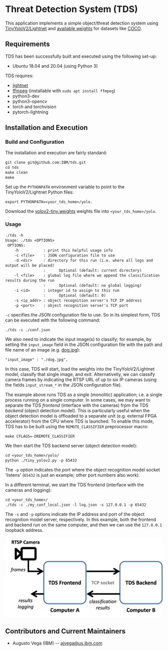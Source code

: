 # Threat Detection System (TDS)

This application implements a simple object/threat detection system using [TinyYoloV2/Lightnet](https://eavise.gitlab.io/lightnet/) and [available weights](https://pjreddie.com/media/files/yolov2-tiny.weights) for datasets like [COCO](https://cocodataset.org/#home).

## Requirements

TDS has been successfully built and executed using the following set-up:
 - Ubuntu 18.04 and 20.04 (using Python 3)

TDS requires:
 - [lightnet](https://eavise.gitlab.io/lightnet/notes/01-installation.html)
 - [ffmpeg](https://www.ffmpeg.org) (installable with `sudo apt install ffmpeg`)
 - python3-dev
 - python3-opencv
 - torch and torchvision
 - pytorch-lightning

## Installation and Execution

### Build and Configuration

The installation and execution are fairly standard:

```
git clone git@github.com:IBM/tds.git
cd tds
make clean
make
```

Set up the `PYTHONPATH` environment variable to point to the TinyYoloV2/Lightnet Python files:

```
export PYTHONPATH=<your_tds_home>/yolo. 
```

Download the [yolov2-tiny.weights](https://pjreddie.com/media/files/yolov2-tiny.weights) weights file into `<your_tds_home>/yolo`.

### Usage

```
./tds -h
Usage: ./tds <OPTIONS>
 OPTIONS:
    -h           : print this helpful usage info
    -c <file>    : JSON configuration file to use
    -d <dir>     : directory for this run (i.e. where all logs and output will be placed)
                 :      Optional (default: current directory)
    -l <file>    : global log file where we append the classification results during the run
                 :      Optional (default: no global logging)
    -i <id>      : integer id to assign to this run
                 :      Optional (default: 0)
    -s <ip_addr> : object recognition server's TCP IP address
    -p <port>    : object recognition server's TCP port
```

`-c` specifies the JSON configuration file to use. So in its simplest form, TDS can be executed with the following command:

```
./tds -c ./conf.json
```

We also need to indicate the input image(s) to classify; for example, by setting the `input_image` field in the JSON configuration file with the path and file name of an image (e.g. [dog.jpg](https://github.com/pjreddie/darknet/blob/master/data/dog.jpg)):

```
"input_image" : "./dog.jpg",
```

In this case, TDS will start, load the weights into the TinyYoloV2/Lightnet model, classify that single image, and exit. Alternativelly, we can classify camera frames by indicating the RTSP URL of up to six IP cameras (using the fields `input_stream_*` in the JSON configuration file).

The example above runs TDS as a single (monolitic) application; i.e. a single process running on a single computer. In some cases, we may want to separate the TDS _frontend_ (interface with the cameras) frpm the TDS _backend_ (object detection model). This is particularly useful when the object detection model is offloaded to a separate unit (e.g. external FPGA accelerator) from the CPU where TDS is launched. To enable this mode, TDS has to be built using the `REMOTE_CLASSIFIER` preprocessor macro:

```
make CFLAGS=-DREMOTE_CLASSIFIER
```

We then start the TDS backend server (object detection model):

```
cd <your_tds_home>/yolo/
python ./tiny_yolov2.py -p 65432
```

The `-p` option indicates the port where the object recognition model socket 'listens' (`65432` is just an example; other port numbers also work).

In a different terminal, we start the TDS frontend (interface with the cameras and logging):

```
cd <your_tds_home>/
./tds -c ./my_conf_local.json -l log.json -s 127.0.0.1 -p 65432
```

The `-s` and `-p` options indicate the IP address and port of the object recognition model server, respectively. In this example, both the frontend and backend run on the same computer, and then we can use the `127.0.0.1` loopback address.

<img src="https://raw.githubusercontent.com/IBM/tds/pytds/diagram.png" width="600">


## Contributors and Current Maintainers

 * Augusto Vega (IBM) --  [ajvega@us.ibm.com](mailto:ajvega@us.ibm.com)


